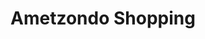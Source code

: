 ---
title: "Ametzondo Shopping"
url: /saint-pierre-dirube/ametzondo-shopping/
shop: Einkaufszentrum
---
